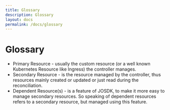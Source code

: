 ```yaml
---
title: Glossary
description: Glossary
layout: docs
permalink: /docs/glossary
---
```


# Glossary

- Primary Resource - usually the custom resource (or a well known Kubernetes Resource like Ingress) the controller
  manages.
- Secondary Resource - is the resource managed by the controller, thus resources mainly created or updated or just read
  during the reconciliation.
- Dependent Resource(s) - is a feature of JOSDK, to make it more easy to manage secondary resources. So speaking of
  dependent resources refers to a secondary resource, but managed using this feature. 